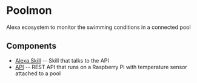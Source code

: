 # Poolmon

Alexa ecosystem to monitor the swimming conditions in a connected pool

## Components

* [Alexa Skill](alexa/) -- Skill that talks to the API
* [API](api/) -- REST API that runs on a Raspberry Pi with temperature sensor attached to a pool
